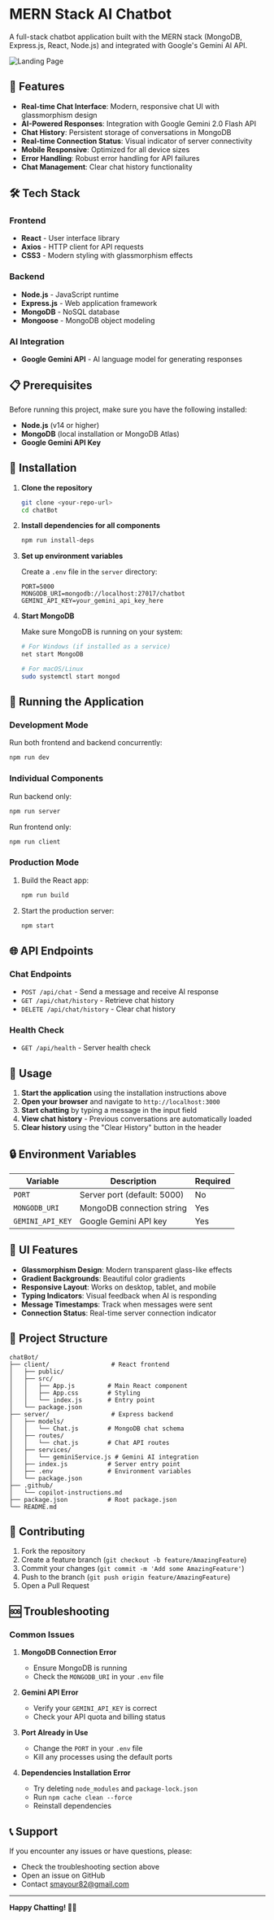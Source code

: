 # MERN Stack AI Chatbot

A full-stack chatbot application built with the MERN stack (MongoDB, Express.js, React, Node.js) and integrated with Google's Gemini AI API.

![Landing Page]([https://i.ibb.co/mrxz9v4w/chatbot-landing-page.jpg])

## 🚀 Features

- **Real-time Chat Interface**: Modern, responsive chat UI with glassmorphism design
- **AI-Powered Responses**: Integration with Google Gemini 2.0 Flash API
- **Chat History**: Persistent storage of conversations in MongoDB
- **Real-time Connection Status**: Visual indicator of server connectivity
- **Mobile Responsive**: Optimized for all device sizes
- **Error Handling**: Robust error handling for API failures
- **Chat Management**: Clear chat history functionality

## 🛠️ Tech Stack

### Frontend
- **React** - User interface library
- **Axios** - HTTP client for API requests
- **CSS3** - Modern styling with glassmorphism effects

### Backend
- **Node.js** - JavaScript runtime
- **Express.js** - Web application framework
- **MongoDB** - NoSQL database
- **Mongoose** - MongoDB object modeling

### AI Integration
- **Google Gemini API** - AI language model for generating responses

## 📋 Prerequisites

Before running this project, make sure you have the following installed:

- **Node.js** (v14 or higher)
- **MongoDB** (local installation or MongoDB Atlas)
- **Google Gemini API Key**

## 🔧 Installation

1. **Clone the repository**
   ```bash
   git clone <your-repo-url>
   cd chatBot
   ```

2. **Install dependencies for all components**
   ```bash
   npm run install-deps
   ```

3. **Set up environment variables**
   
   Create a `.env` file in the `server` directory:
   ```env
   PORT=5000
   MONGODB_URI=mongodb://localhost:27017/chatbot
   GEMINI_API_KEY=your_gemini_api_key_here
   ```

4. **Start MongoDB**
   
   Make sure MongoDB is running on your system:
   ```bash
   # For Windows (if installed as a service)
   net start MongoDB
   
   # For macOS/Linux
   sudo systemctl start mongod
   ```

## 🚀 Running the Application

### Development Mode
Run both frontend and backend concurrently:
```bash
npm run dev
```

### Individual Components
Run backend only:
```bash
npm run server
```

Run frontend only:
```bash
npm run client
```

### Production Mode
1. Build the React app:
   ```bash
   npm run build
   ```

2. Start the production server:
   ```bash
   npm start
   ```

## 🌐 API Endpoints

### Chat Endpoints
- `POST /api/chat` - Send a message and receive AI response
- `GET /api/chat/history` - Retrieve chat history
- `DELETE /api/chat/history` - Clear chat history

### Health Check
- `GET /api/health` - Server health check

## 📱 Usage

1. **Start the application** using the installation instructions above
2. **Open your browser** and navigate to `http://localhost:3000`
3. **Start chatting** by typing a message in the input field
4. **View chat history** - Previous conversations are automatically loaded
5. **Clear history** using the "Clear History" button in the header

## 🔒 Environment Variables

| Variable | Description | Required |
|----------|-------------|----------|
| `PORT` | Server port (default: 5000) | No |
| `MONGODB_URI` | MongoDB connection string | Yes |
| `GEMINI_API_KEY` | Google Gemini API key | Yes |

## 🎨 UI Features

- **Glassmorphism Design**: Modern transparent glass-like effects
- **Gradient Backgrounds**: Beautiful color gradients
- **Responsive Layout**: Works on desktop, tablet, and mobile
- **Typing Indicators**: Visual feedback when AI is responding
- **Message Timestamps**: Track when messages were sent
- **Connection Status**: Real-time server connection indicator

## 🔧 Project Structure

```
chatBot/
├── client/                 # React frontend
│   ├── public/
│   ├── src/
│   │   ├── App.js         # Main React component
│   │   ├── App.css        # Styling
│   │   └── index.js       # Entry point
│   └── package.json
├── server/                 # Express backend
│   ├── models/
│   │   └── Chat.js        # MongoDB chat schema
│   ├── routes/
│   │   └── chat.js        # Chat API routes
│   ├── services/
│   │   └── geminiService.js # Gemini AI integration
│   ├── index.js           # Server entry point
│   ├── .env               # Environment variables
│   └── package.json
├── .github/
│   └── copilot-instructions.md
├── package.json           # Root package.json
└── README.md
```

## 🤝 Contributing

1. Fork the repository
2. Create a feature branch (`git checkout -b feature/AmazingFeature`)
3. Commit your changes (`git commit -m 'Add some AmazingFeature'`)
4. Push to the branch (`git push origin feature/AmazingFeature`)
5. Open a Pull Request


## 🆘 Troubleshooting

### Common Issues

1. **MongoDB Connection Error**
   - Ensure MongoDB is running
   - Check the `MONGODB_URI` in your `.env` file

2. **Gemini API Error**
   - Verify your `GEMINI_API_KEY` is correct
   - Check your API quota and billing status

3. **Port Already in Use**
   - Change the `PORT` in your `.env` file
   - Kill any processes using the default ports

4. **Dependencies Installation Error**
   - Try deleting `node_modules` and `package-lock.json`
   - Run `npm cache clean --force`
   - Reinstall dependencies

## 📞 Support

If you encounter any issues or have questions, please:
- Check the troubleshooting section above
- Open an issue on GitHub
- Contact [smayour82@gmail.com](mailto:smayour82@gmail.com)

---

**Happy Chatting! 🤖💬**

